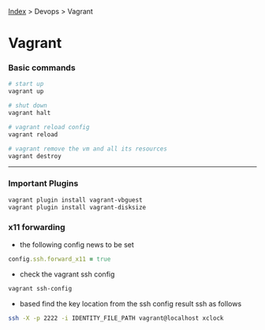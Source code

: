 [Index][home] > Devops > Vagrant

# Vagrant

### Basic commands
```bash
# start up
vagrant up

# shut down
vagrant halt

# vagrant reload config
vagrant reload

# vagrant remove the vm and all its resources
vagrant destroy 
```

---

### Important Plugins
```bash
vagrant plugin install vagrant-vbguest
vagrant plugin install vagrant-disksize
```


### x11 forwarding
- the following config news to be set
```ruby
config.ssh.forward_x11 = true
```
- check the vagrant ssh config
```bash
vagrant ssh-config
```
- based find the key location from the ssh config result ssh as follows
```bash
ssh -X -p 2222 -i IDENTITY_FILE_PATH vagrant@localhost xclock
```


[home]: /dev-guide
